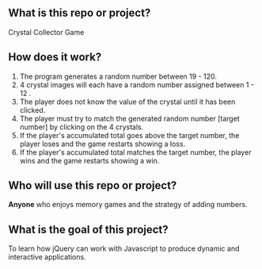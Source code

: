 ## What is this repo or project?
Crystal Collector Game

## How does it work?
1. The program generates a random number between 19 - 120.
2. 4 crystal images will each have a random number assigned between 1 - 12 . 
3. The player does not know the value of the crystal until it has been clicked.
4. The player must try to match the generated random number [target number] by clicking on the 4 crystals.
5. If the player's accumulated total goes above the target number, the player loses and the game restarts showing a loss. 
6. If the player's accumulated total matches the target number, the player wins and the game restarts showing a win.

## Who will use this repo or project?
**Anyone** who enjoys memory games and the strategy of adding numbers.

## What is the goal of this project?
To learn how jQuery can work with Javascript to produce dynamic and interactive applications.